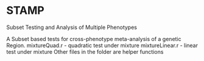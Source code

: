 # STAMP
Subset Testing and Analysis of Multiple Phenotypes

A Subset based  tests for  cross-phenotype meta-analysis of a genetic Region. 
mixtureQuad.r - quadratic test under mixture
mixtureLinear.r - linear test under mixture
  Other files in the folder are helper functions
  
